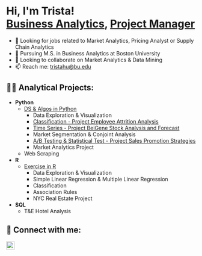 <h1>Hi, I'm Trista! <br/><a href="https://github.com/Tristahu6?tab=repositories">Business Analytics</a>, <a href="https://www.linkedin.com/in/trista-hu-277870165">Project Manager</a></h1>

- 🔭 Looking for jobs related to Market Analytics, Pricing Analyst or Supply Chain Analytics
- 🌱 Pursuing M.S. in Business Analytics at Boston University 
- 👯 Looking to collaborate on Market Analytics & Data Mining
- 📫 Reach me: tristahu@bu.edu
  
<h2>👨‍💻 Analytical Projects:</h2>

- <b>Python</b>
  - [DS & Algos in Python](https://github.com/Tristahu6/Python)
    - Data Exploration & Visualization
    - [Classification - Project Employee Attrition Analysis](https://github.com/Tristahu6/Classification-Demo_Employee-Attrition-Analysis_Python)
    - [Time Series - Project BeiGene Stock Analysis and Forecast](https://github.com/Tristahu6/BeiGene-Stock-Time-Series-Analysis)
    - Market Segmentation & Conjoint Analysis
    - [A/B Testing & Statistical Test - Project Sales Promotion Strategies](https://github.com/Tristahu6/AB-Testing-Sales-Promotion-Strategies)
    - Market Analytics Project
  - Web Scraping
- <b>R</b>
  - [Exercise in R](https://github.com/Tristahu6/R)
     - Data Exploration & Visualization
     - Simple Linear Regression & Multiple Linear Regression
     - Classification
     - Association Rules
     - NYC Real Estate Project
- <b>SQL</b>
  - T&E Hotel Analysis

<h2> 🤳 Connect with me:</h2>

[<img align="left" alt="JoshMadakor | LinkedIn" width="22px" src="https://cdn.jsdelivr.net/npm/simple-icons@v3/icons/linkedin.svg" />][linkedin]

[linkedin]: https://www.linkedin.com/in/trista-hu-277870165
